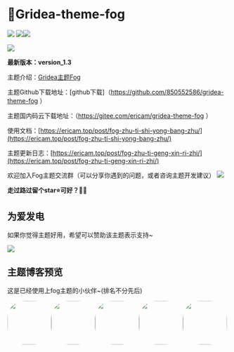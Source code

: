 # 💖Gridea-theme-fog

<img src="https://ericamblog.oss-cn-shanghai.aliyuncs.com/2020/20201213.png">
<img src="https://ericamblog.oss-cn-shanghai.aliyuncs.com/2020/QQ%E5%9B%BE%E7%89%8720201213004926.png" ><img src="https://ericamblog.oss-cn-shanghai.aliyuncs.com/2020/QQ%E5%9B%BE%E7%89%8720201213005107.png" >

![](https://ericamblog.oss-cn-shanghai.aliyuncs.com/2021/20210706211900.png)

**最新版本：version_1.3**

主题介绍：[Gridea主题Fog](<https://ericam.top/post/gridea-zhu-ti-fog-geng-xin-ri-zhi/> )

主题Github下载地址：[github下载]（<https://github.com/850552586/gridea-theme-fog> ）

主题国内码云下载地址：（<https://gitee.com/ericam/gridea-theme-fog> ）

使用文档：[https://ericam.top/post/fog-zhu-ti-shi-yong-bang-zhu/](https://ericam.top/post/fog-zhu-ti-shi-yong-bang-zhu/)

主题更新日志：[https://ericam.top/post/fog-zhu-ti-geng-xin-ri-zhi/](https://ericam.top/post/fog-zhu-ti-geng-xin-ri-zhi/)

欢迎加入Fog主题交流群（可以分享你遇到的问题，或者咨询主题开发建议）
<img  src="https://ericamblog.oss-cn-shanghai.aliyuncs.com/GrideaFog/qrcode_1594635464040.jpg">

**走过路过留个star⭐️可好？🤒😎**

## 为爱发电

如果你觉得主题好用，希望可以赞助该主题表示支持~

<img src="https://ericamblog.oss-cn-shanghai.aliyuncs.com/GrideaFog/mm_facetoface_collect_qrcode_1597384660504.png">


## 主题博客预览
这是已经使用上fog主题的小伙伴~(排名不分先后)



<a href="https://ericam.top/"><img src="https://ericam.top/images/avatar.png?v=1607787924196" width="100px" height="100px" style="border-radius:40%"></a><a href="https://hkjyh5.coding-pages.com/"><img src="https://hkjyh5.coding-pages.com/images/avatar.png?v=1607775007533" width="100px" height="100px" style="border-radius:40%"></a><a href="https://beimumu.top/"><img src="https://beimumu.top/images/avatar.png?v=1607069556599" width="100px" height="100px" style="border-radius:40%"></a><a href="https://codingbear.top/"><img src="https://codingbear.top/images/avatar.png?v=1605196379447" width="100px" height="100px" style="border-radius:40%"></a><a href="https://imon.eu.org/"><img src="https://imon.eu.org/images/avatar.png?v=1613524519610" width="100px" height="100px" style="border-radius:40%"></a>







